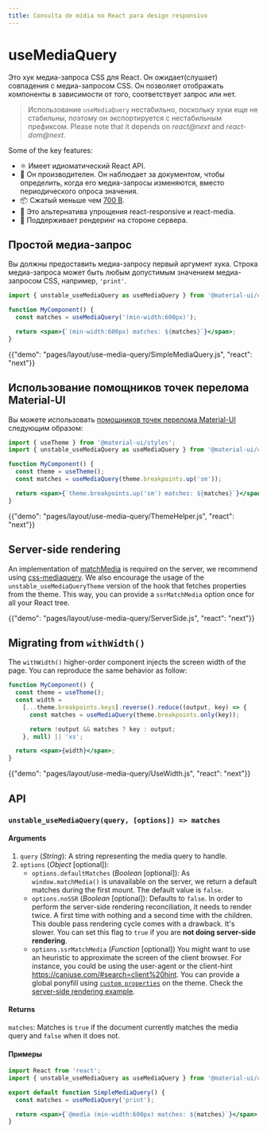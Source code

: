 ```yaml
---
title: Consulta de mídia no React para design responsivo
---
```

# useMediaQuery

<p class="description">Это хук медиа-запроса CSS для React. Он ожидает(слушает) совпадения с медиа-запросом CSS. Он позволяет отображать компоненты в зависимости от того, соответствует запрос или нет.</p>

> Использование `useMediaQuery` нестабильно, поскольку хуки еще не стабильны, поэтому он экспортируется с нестабильным префиксом. Please note that it depends on *react@next* and *react-dom@next*.

Some of the key features:

- ⚛️ Имеет идиоматический React API.
- 🚀 Он производителен. Он наблюдает за документом, чтобы определить, когда его медиа-запросы изменяются, вместо периодического опроса значения.
- 📦 Сжатый меньше чем [700 B](https://github.com/mui-org/material-ui/blob/v3.x/.size-limit.js).
- 💄 Это альтернатива упрощения react-responsive и react-media.
- 🤖 Поддерживает рендеринг на стороне сервера.

## Простой медиа-запрос

Вы должны предоставить медиа-запросу первый аргумент хука. Строка медиа-запроса может быть любым допустимым значением медиа-запросом CSS, например, `'print'`.

```jsx
import { unstable_useMediaQuery as useMediaQuery } from '@material-ui/core/useMediaQuery';

function MyComponent() {
  const matches = useMediaQuery('(min-width:600px)');

  return <span>{`(min-width:600px) matches: ${matches}`}</span>;
}
```

{{"demo": "pages/layout/use-media-query/SimpleMediaQuery.js", "react": "next"}}

## Использование помощников точек перелома Material-UI

Вы можете использовать [помощников точек перелома Material-UI](/layout/breakpoints/) следующим образом:

```jsx
import { useTheme } from '@material-ui/styles';
import { unstable_useMediaQuery as useMediaQuery } from '@material-ui/core/useMediaQuery';

function MyComponent() {
  const theme = useTheme();
  const matches = useMediaQuery(theme.breakpoints.up('sm'));

  return <span>{`theme.breakpoints.up('sm') matches: ${matches}`}</span>;
}
```

{{"demo": "pages/layout/use-media-query/ThemeHelper.js", "react": "next"}}

## Server-side rendering

An implementation of [matchMedia](https://developer.mozilla.org/en-US/docs/Web/API/Window/matchMedia) is required on the server, we recommend using [css-mediaquery](https://github.com/ericf/css-mediaquery). We also encourage the usage of the `unstable_useMediaQueryTheme` version of the hook that fetches properties from the theme. This way, you can provide a `ssrMatchMedia` option once for all your React tree.

{{"demo": "pages/layout/use-media-query/ServerSide.js", "react": "next"}}

## Migrating from `withWidth()`

The `withWidth()` higher-order component injects the screen width of the page. You can reproduce the same behavior as follow:

```jsx
function MyComponent() {
  const theme = useTheme();
  const width =
    [...theme.breakpoints.keys].reverse().reduce((output, key) => {
      const matches = useMediaQuery(theme.breakpoints.only(key));

      return !output && matches ? key : output;
    }, null) || 'xs';

  return <span>{width}</span>;
}
```

{{"demo": "pages/layout/use-media-query/UseWidth.js", "react": "next"}}

## API

### `unstable_useMediaQuery(query, [options]) => matches`

#### Arguments

1. `query` (*String*): A string representing the media query to handle.
2. `options` (*Object* [optional]): 
    - `options.defaultMatches` (*Boolean* [optional]): As `window.matchMedia()` is unavailable on the server, we return a default matches during the first mount. The default value is `false`.
    - `options.noSSR` (*Boolean* [optional]): Defaults to `false`. In order to perform the server-side rendering reconciliation, it needs to render twice. A first time with nothing and a second time with the children. This double pass rendering cycle comes with a drawback. It's slower. You can set this flag to `true` if you are **not doing server-side rendering**.
    - `options.ssrMatchMedia` (*Function* [optional]) You might want to use an heuristic to approximate the screen of the client browser. For instance, you could be using the user-agent or the client-hint https://caniuse.com/#search=client%20hint. You can provide a global ponyfill using [`custom properties`](/customization/themes/#properties) on the theme. Check the [server-side rendering example](#server-side-rendering).

#### Returns

`matches`: Matches is `true` if the document currently matches the media query and `false` when it does not.

#### Примеры

```jsx
import React from 'react';
import { unstable_useMediaQuery as useMediaQuery } from '@material-ui/core/useMediaQuery';

export default function SimpleMediaQuery() {
  const matches = useMediaQuery('print');

  return <span>{`@media (min-width:600px) matches: ${matches}`}</span>;
}
```